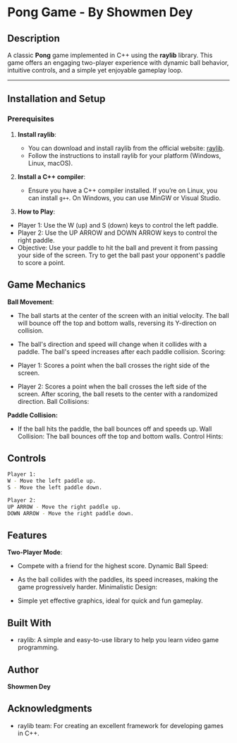 # Pong Game - By Showmen Dey

## Description
A classic **Pong** game implemented in C++ using the **raylib** library. This game offers an engaging two-player experience with dynamic ball behavior, intuitive controls, and a simple yet enjoyable gameplay loop.

---

## Installation and Setup

### Prerequisites

1. **Install raylib**:
   - You can download and install raylib from the official website: [raylib](https://www.raylib.com/).
   - Follow the instructions to install raylib for your platform (Windows, Linux, macOS).

2. **Install a C++ compiler**:
   - Ensure you have a C++ compiler installed. If you’re on Linux, you can install `g++`. On Windows, you can use MinGW or Visual Studio.
   

3. **How to Play**:
- Player 1: Use the W (up) and S (down) keys to control the left paddle.
- Player 2: Use the UP ARROW and DOWN ARROW keys to control the right paddle.
- Objective: Use your paddle to hit the ball and prevent it from passing your side of the screen. Try to get the ball past your opponent's paddle to score a point.

## Game Mechanics
**Ball Movement**:
- The ball starts at the center of the screen with an initial velocity.
The ball will bounce off the top and bottom walls, reversing its Y-direction on collision.
- The ball's direction and speed will change when it collides with a paddle. The ball's speed increases after each paddle collision.
Scoring:

- Player 1: Scores a point when the ball crosses the right side of the screen.
- Player 2: Scores a point when the ball crosses the left side of the screen.
After scoring, the ball resets to the center with a randomized direction.
Ball Collisions:

**Paddle Collision:**
- If the ball hits the paddle, the ball bounces off and speeds up.
Wall Collision: The ball bounces off the top and bottom walls.
Control Hints:

## Controls
```bash
Player 1:
W - Move the left paddle up.
S - Move the left paddle down.

Player 2:
UP ARROW - Move the right paddle up.
DOWN ARROW - Move the right paddle down.
```

## Features
**Two-Player Mode**:

- Compete with a friend for the highest score.
Dynamic Ball Speed:

- As the ball collides with the paddles, its speed increases, making the game progressively harder.
Minimalistic Design:

- Simple yet effective graphics, ideal for quick and fun gameplay.

## Built With
- raylib: A simple and easy-to-use library to help you learn video game programming.

## Author
**Showmen Dey**

## Acknowledgments
- raylib team: For creating an excellent framework for developing games in C++.
